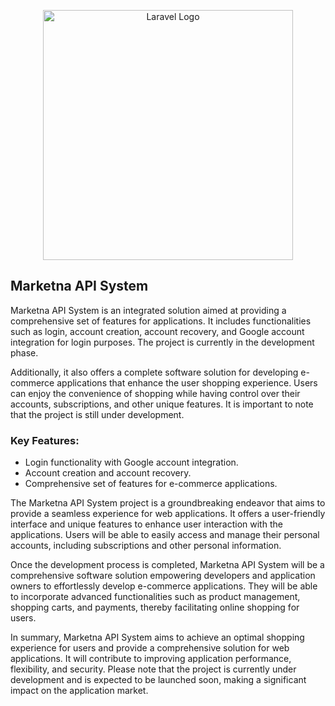 <p align="center"><a href="https://laravel.com" target="_blank"><img src="https://raw.githubusercontent.com/laravel/art/master/logo-lockup/5%20SVG/2%20CMYK/1%20Full%20Color/laravel-logolockup-cmyk-red.svg" width="400" alt="Laravel Logo"></a></p>

## Marketna API System

Marketna API System is an integrated solution aimed at providing a comprehensive set of features for applications. It includes functionalities such as login, account creation, account recovery, and Google account integration for login purposes. The project is currently in the development phase.

Additionally, it also offers a complete software solution for developing e-commerce applications that enhance the user shopping experience. Users can enjoy the convenience of shopping while having control over their accounts, subscriptions, and other unique features. It is important to note that the project is still under development.

### Key Features:
- Login functionality with Google account integration.
- Account creation and account recovery.
- Comprehensive set of features for e-commerce applications.

The Marketna API System project is a groundbreaking endeavor that aims to provide a seamless experience for web applications. It offers a user-friendly interface and unique features to enhance user interaction with the applications. Users will be able to easily access and manage their personal accounts, including subscriptions and other personal information.

Once the development process is completed, Marketna API System will be a comprehensive software solution empowering developers and application owners to effortlessly develop e-commerce applications. They will be able to incorporate advanced functionalities such as product management, shopping carts, and payments, thereby facilitating online shopping for users.

In summary, Marketna API System aims to achieve an optimal shopping experience for users and provide a comprehensive solution for web applications. It will contribute to improving application performance, flexibility, and security. Please note that the project is currently under development and is expected to be launched soon, making a significant impact on the application market.
